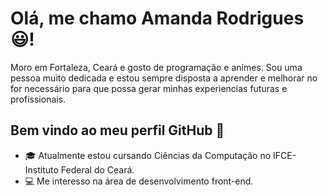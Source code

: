 # Olá, me chamo Amanda Rodrigues 😃! 
Moro em Fortaleza, Ceará e gosto de programação e animes. Sou uma pessoa muito dedicada e estou sempre disposta a aprender e melhorar no for necessário para que possa gerar minhas 
experiencias futuras e profissionais.

## Bem vindo ao meu perfil GitHub 👋
- 🎓 Atualmente estou cursando Ciências da Computação no IFCE- Instituto Federal do Ceará.
- 💻 Me interesso na área de desenvolvimento front-end.

